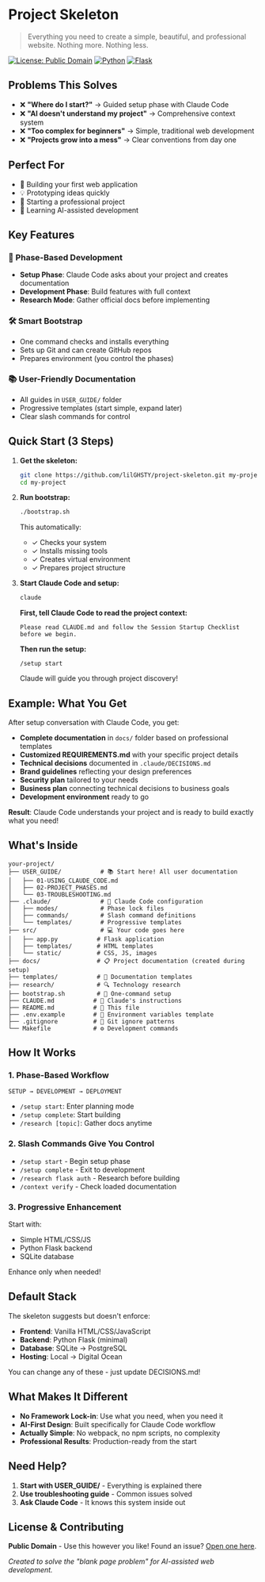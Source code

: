# Project Skeleton

> Everything you need to create a simple, beautiful, and professional website. Nothing more. Nothing less.

[![License: Public Domain](https://img.shields.io/badge/License-Public%20Domain-blue.svg)](https://en.wikipedia.org/wiki/Public_domain)
[![Python](https://img.shields.io/badge/Python-3.11+-green.svg)](https://python.org)
[![Flask](https://img.shields.io/badge/Flask-3.0+-red.svg)](https://flask.palletsprojects.com)

## Problems This Solves

- ❌ **"Where do I start?"** → Guided setup phase with Claude Code
- ❌ **"AI doesn't understand my project"** → Comprehensive context system
- ❌ **"Too complex for beginners"** → Simple, traditional web development
- ❌ **"Projects grow into a mess"** → Clear conventions from day one

## Perfect For

- 🚀 Building your first web application
- 💡 Prototyping ideas quickly  
- 🏢 Starting a professional project
- 🤖 Learning AI-assisted development

## Key Features

### 🎯 Phase-Based Development
- **Setup Phase**: Claude Code asks about your project and creates documentation
- **Development Phase**: Build features with full context
- **Research Mode**: Gather official docs before implementing

### 🛠️ Smart Bootstrap
- One command checks and installs everything
- Sets up Git and can create GitHub repos
- Prepares environment (you control the phases)

### 📚 User-Friendly Documentation
- All guides in `USER_GUIDE/` folder
- Progressive templates (start simple, expand later)
- Clear slash commands for control

## Quick Start (3 Steps)

1. **Get the skeleton:**
   ```bash
   git clone https://github.com/lilGHSTY/project-skeleton.git my-project
   cd my-project
   ```

2. **Run bootstrap:**
   ```bash
   ./bootstrap.sh
   ```
   This automatically:
   - ✓ Checks your system
   - ✓ Installs missing tools
   - ✓ Creates virtual environment
   - ✓ Prepares project structure

3. **Start Claude Code and setup:**
   ```bash
   claude
   ```
   
   **First, tell Claude Code to read the project context:**
   ```
   Please read CLAUDE.md and follow the Session Startup Checklist before we begin.
   ```
   
   **Then run the setup:**
   ```
   /setup start
   ```
   
   Claude will guide you through project discovery!

## Example: What You Get

After setup conversation with Claude Code, you get:

- **Complete documentation** in `docs/` folder based on professional templates
- **Customized REQUIREMENTS.md** with your specific project details
- **Technical decisions** documented in `.claude/DECISIONS.md`
- **Brand guidelines** reflecting your design preferences
- **Security plan** tailored to your needs
- **Business plan** connecting technical decisions to business goals
- **Development environment** ready to go

**Result**: Claude Code understands your project and is ready to build exactly what you need!

## What's Inside

```
your-project/
├── USER_GUIDE/           # 📚 Start here! All user documentation
│   ├── 01-USING_CLAUDE_CODE.md
│   ├── 02-PROJECT_PHASES.md
│   └── 03-TROUBLESHOOTING.md
├── .claude/              # 🤖 Claude Code configuration
│   ├── modes/            # Phase lock files
│   ├── commands/         # Slash command definitions
│   └── templates/        # Progressive templates
├── src/                  # 💻 Your code goes here
│   ├── app.py           # Flask application
│   ├── templates/       # HTML templates
│   └── static/          # CSS, JS, images
├── docs/                # 📋 Project documentation (created during setup)
├── templates/           # 📝 Documentation templates
├── research/            # 🔍 Technology research
├── bootstrap.sh         # 🚀 One-command setup
├── CLAUDE.md           # 🧠 Claude's instructions
├── README.md           # 📖 This file
├── .env.example        # 🔧 Environment variables template
├── .gitignore          # 📁 Git ignore patterns
└── Makefile            # ⚙️ Development commands
```

## How It Works

### 1. Phase-Based Workflow
```
SETUP → DEVELOPMENT → DEPLOYMENT
```
- `/setup start`: Enter planning mode
- `/setup complete`: Start building  
- `/research [topic]`: Gather docs anytime

### 2. Slash Commands Give You Control
- `/setup start` - Begin setup phase
- `/setup complete` - Exit to development
- `/research flask auth` - Research before building
- `/context verify` - Check loaded documentation

### 3. Progressive Enhancement
Start with:
- Simple HTML/CSS/JS
- Python Flask backend
- SQLite database

Enhance only when needed!

## Default Stack

The skeleton suggests but doesn't enforce:
- **Frontend**: Vanilla HTML/CSS/JavaScript
- **Backend**: Python Flask (minimal)
- **Database**: SQLite → PostgreSQL
- **Hosting**: Local → Digital Ocean

You can change any of these - just update DECISIONS.md!

## What Makes It Different

- **No Framework Lock-in**: Use what you need, when you need it
- **AI-First Design**: Built specifically for Claude Code workflow  
- **Actually Simple**: No webpack, no npm scripts, no complexity
- **Professional Results**: Production-ready from the start

## Need Help?

1. **Start with USER_GUIDE/** - Everything is explained there
2. **Use troubleshooting guide** - Common issues solved
3. **Ask Claude Code** - It knows this system inside out

## License & Contributing

**Public Domain** - Use this however you like! Found an issue? [Open one here](https://github.com/lilGHSTY/project-skeleton/issues).

*Created to solve the "blank page problem" for AI-assisted web development.*
